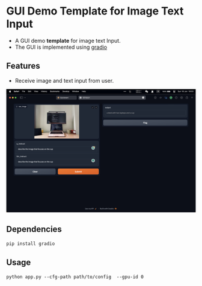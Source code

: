 # GUI Demo Template for Image Text Input

- A GUI demo **template** for image text Input.
- The GUI is implemented using [gradio](https://gradio.app)

## Features

- Receive image and text input from user.

![demo](images/example.png)


## Dependencies

```
pip install gradio
```

## Usage

```
python app.py --cfg-path path/to/config  --gpu-id 0
```